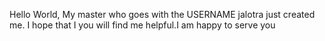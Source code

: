 Hello World, My master who goes with the USERNAME jalotra just created me.
    I hope that I you will find me helpful.I am happy to serve you 
